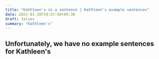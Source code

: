 ```yaml
---
title: "Kathleen's in a sentence | Kathleen's example sentences"
date: 2021-01-20T19:57:50+05:30
draft: falses
summary: "Kathleen's"
---
```

## Unfortunately, we have no example sentences for Kathleen's                 
